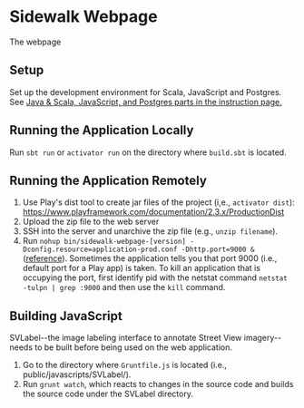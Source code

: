 # Sidewalk Webpage
The webpage

## Setup
Set up the development environment for Scala, JavaScript and Postgres. See [Java & Scala, JavaScript, and Postgres parts in the instruction page.](https://github.com/ProjectSidewalk/Instructions)

## Running the Application Locally
Run `sbt run` or `activator run` on the directory where `build.sbt` is located.

## Running the Application Remotely
1. Use Play's dist tool to create jar files of the project (i,e., `activator dist`): https://www.playframework.com/documentation/2.3.x/ProductionDist
2. Upload the zip file to the web server
3. SSH into the server and unarchive the zip file (e.g., `unzip filename`).
4. Run `nohup bin/sidewalk-webpage-[version] -Dconfig.resource=application-prod.conf -Dhttp.port=9000 &` ([reference](http://alvinalexander.com/scala/play-framework-deploying-application-production-server)). Sometimes the application tells you that port 9000 (i.e., default port for a Play app) is taken. To kill an application that is occupying the port, first identify pid with the netstat command `netstat -tulpn | grep :9000` and then use the `kill` command.

## Building JavaScript
SVLabel--the image labeling interface to annotate Street View imagery--needs to be built before being used on the web application.

1. Go to the directory where `Gruntfile.js` is located (i.e., public/javascripts/SVLabel/).
2. Run `grunt watch`, which reacts to changes in the source code and builds the source code under the SVLabel directory.
